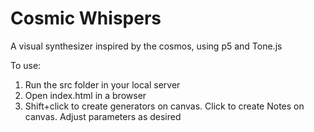 # Cosmic Whispers
A visual synthesizer inspired by the cosmos, using p5 and Tone.js

To use:
1.  Run the src folder in your local server
2.  Open index.html in a browser
3.  Shift+click to create generators on canvas. Click to create Notes on canvas. Adjust parameters as desired
